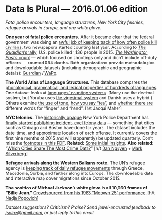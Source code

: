 Data Is Plural — 2016.01.06 edition
===================================

*Fatal police encounters, language structures, New York City felonies, refugee arrivals in Europe, and one white glove.*


__One year of fatal police encounters.__ After it became clear that the federal government was doing an [awful job of keeping track of how often police kill civilians](http://graphics.wsj.com/justifiable-homicides-by-police/), two newspapers started counting last year. According to [*The Guardian*’s tally](http://www.theguardian.com/us-news/ng-interactive/2015/jun/01/the-counted-police-killings-us-database), U.S. police killed 1,136 people in 2015. [*The Washington Post’s* count](https://www.washingtonpost.com/graphics/national/police-shootings/) — which focused on shootings only and didn’t include off-duty officers — counted 984 deaths. Both organizations provide methodologies and downloadable datasets (including demographic and geographic details): [Guardian](http://www.theguardian.com/us-news/ng-interactive/2015/jun/01/about-the-counted) / [WaPo](https://www.washingtonpost.com/national/how-the-washington-post-is-examining-police-shootings-in-the-us/2015/06/29/f42c10b2-151b-11e5-9518-f9e0a8959f32_story.html).


__The World Atlas of Language Structures.__ This database compares the [phonological, grammatical, and lexical properties of hundreds of languages](http://wals.info/feature). One dataset looks at [languages’ counting systems](http://wals.info/feature/131A#2/21.3/132.2). (Many use the decimal system, but Yoruba uses [the vigesimal system](https://en.wikipedia.org/wiki/Vigesimal) and Danish uses a hybrid.) Others examine [the use of tone](http://wals.info/feature/13A#2/19.3/152.9), [how you say “tea”](http://wals.info/feature/138A#2/25.5/143.8), and [whether there are different words for “finger” and “hand”](http://wals.info/feature/130A#2/14.9/153.6). [h/t [Jacqui Maher](https://twitter.com/jacqui/status/661943332877279232)]


__NYC felonies.__ The [historically opaque](http://gothamist.com/2014/03/21/nypd_transparency.php) New York Police Department has [finally started publishing incident-level felony data](https://data.cityofnewyork.us/Public-Safety/NYPD-7-Major-Felony-Incidents/hyij-8hr7) — something that cities such as Chicago and Boston have done for years. The dataset includes the date, time, and approximate location of each offense. It currently covers the first nine months of 2015 and will (apparently) be updated quarterly. Don’t miss the [footnotes in this PDF](http://www.nyc.gov/html/nypd/downloads/pdf/analysis_and_planning/NYPDIncidentLevelDataFootnotes.pdf). __Related:__ [Some initial insights](http://iquantny.tumblr.com/post/136641945194/your-neighborhoods-crime-rank-insights-from-the). __Also related:__ “[Which Cities Share The Most Crime Data?](http://fivethirtyeight.com/features/which-cities-share-the-most-crime-data/)” [h/t [Dan Nguyen](https://twitter.com/dancow/status/682302336220409856) + [Mark Silverberg](https://twitter.com/skram/status/682287240148574208)]


__Refugee arrivals along the Western Balkans route.__ The UN’s refugee agency is [keeping track of daily refugee movements](http://data.unhcr.org/mediterranean/country.php?id=502) through Greece, Macedonia, Serbia, and farther along into Europe. The downloadable data and interactive map cover migrations since October 2015.


__The position of Michael Jackson’s white glove in all 10,060 frames of “Billie Jean.”__ [Crowdsourced from his 1983 “Motown 25” performance](http://whiteglovetracking.com/). [h/t [Nadja Popovich](https://twitter.com/PopovichN)]


*Dataset suggestions? Criticism? Praise? Send jewel-encrusted feedback to <jsvine@gmail.com>, or just reply to this email.*